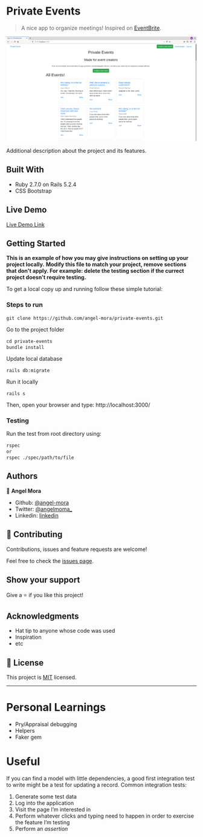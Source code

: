 # Private Events

> A nice app to organize meetings! Inspired on [EventBrite](https://www.eventbrite.com/).

![screenshot](./app/assets/images/private-events.png)

Additional description about the project and its features.

## Built With

- Ruby 2.7.0 on Rails 5.2.4
- CSS Bootstrap

## Live Demo

[Live Demo Link]()

## Getting Started

**This is an example of how you may give instructions on setting up your project locally.**
**Modify this file to match your project, remove sections that don't apply. For example: delete the testing section if the currect project doesn't require testing.**


To get a local copy up and running follow these simple tutorial:

### Steps to run

```console
git clone https://github.com/angel-mora/private-events.git
```

Go to the project folder

```console
cd private-events
bundle install
```
Update local database

```console
rails db:migrate
```
Run it locally

```console
rails s
```  
Then, open your browser and type: http://localhost:3000/

### Testing

Run the test from root directory using:

``` console
rspec
or 
rspec ./spec/path/to/file
```

## Authors

👤 **Angel Mora**

- Github: [@angel-mora](https://github.com/angel-mora)
- Twitter: [@angelmoma_](https://twitter.com/angelmoma_)
- Linkedin: [linkedin]( www.linkedin.com/in/angelmoradev)

## 🤝 Contributing

Contributions, issues and feature requests are welcome!

Feel free to check the [issues page](issues/).

## Show your support

Give a ⭐️ if you like this project!

## Acknowledgments

- Hat tip to anyone whose code was used
- Inspiration
- etc

## 📝 License

This project is [MIT](lic.url) licensed.


---

# Personal Learnings

- Pry/Appraisal debugging
- Helpers
- Faker gem

# Useful

If you can find a model with little dependencies, a good first integration test to write might be a test for updating a record.
Common integration tests:


1. Generate some test data
1. Log into the application
1. Visit the page I’m interested in
1. Perform whatever clicks and typing need to happen in order to exercise the feature I’m testing
1. Perform an *assertion*
